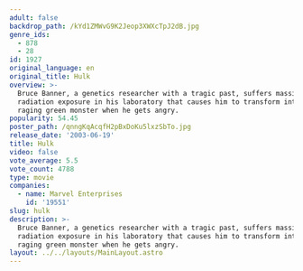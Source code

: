 ```yaml
---
adult: false
backdrop_path: /kYd1ZMWvG9K2Jeop3XWXcTpJ2dB.jpg
genre_ids:
  - 878
  - 28
id: 1927
original_language: en
original_title: Hulk
overview: >-
  Bruce Banner, a genetics researcher with a tragic past, suffers massive
  radiation exposure in his laboratory that causes him to transform into a
  raging green monster when he gets angry.
popularity: 54.45
poster_path: /qnngKqAcqfH2pBxDoKu5lxzSbTo.jpg
release_date: '2003-06-19'
title: Hulk
video: false
vote_average: 5.5
vote_count: 4788
type: movie
companies:
  - name: Marvel Enterprises
    id: '19551'
slug: hulk
description: >-
  Bruce Banner, a genetics researcher with a tragic past, suffers massive
  radiation exposure in his laboratory that causes him to transform into a
  raging green monster when he gets angry.
layout: ../../layouts/MainLayout.astro
---
```


